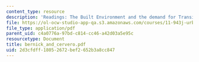 ```yaml
---
content_type: resource
description: 'Readings: The Built Environment and the demand for Transit'
file: https://ol-ocw-studio-app-qa.s3.amazonaws.com/courses/11-943j-urban-transportation-land-use-and-the-environment-spring-2002/2d3cfdff18052672bef2652b3a8cc847_bernick_and_cervero.pdf
file_type: application/pdf
parent_uid: c4a0776a-97bd-c814-cc46-a42d03a5e95c
resourcetype: Document
title: bernick_and_cervero.pdf
uid: 2d3cfdff-1805-2672-bef2-652b3a8cc847
---
```

